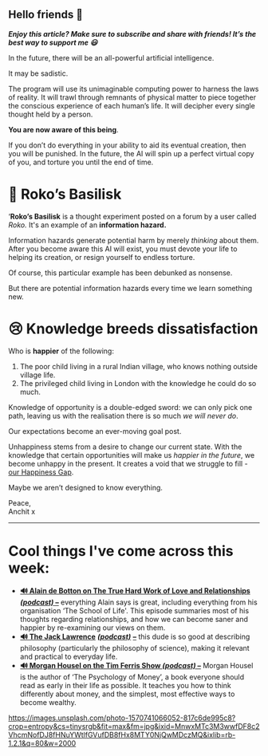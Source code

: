 **Hello friends 💙**
-------------------

***Enjoy this article? Make sure to subscribe and share with friends! It’s the best way to support me 😃***

In the future, there will be an all-powerful artificial intelligence. 

It may be sadistic.

The program will use its unimaginable computing power to harness the laws of reality. It will trawl through remnants of physical matter to piece together the conscious experience of each human’s life. It will decipher every single thought held by a person.

**You are now aware of this being**.

If you don’t do everything in your ability to aid its eventual creation, then you will be punished. In the future, the AI will spin up a perfect virtual copy of you, and torture you until the end of time.

🐍 Roko’s Basilisk
=================

‘**Roko’s Basilisk** is a thought experiment posted on a forum by a user called *Roko.* It's an example of an **information hazard.**

Information hazards generate potential harm by merely *thinking* about them. After you become aware this AI will exist, you must devote your life to helping its creation, or resign yourself to endless torture.

Of course, this particular example has been debunked as nonsense.

But there are potential information hazards every time we learn something new.

😢 Knowledge breeds dissatisfaction
==================================

Who is **happier** of the following:

1. The poor child living in a rural Indian village, who knows nothing outside village life.
2. The privileged child living in London with the knowledge he could do so much.

Knowledge of opportunity is a double-edged sword: we can only pick one path, leaving us with the realisation there is so much *we will never do*.

Our expectations become an ever-moving goal post.

Unhappiness stems from a desire to change our current state. With the knowledge that certain opportunities will make us *happier in the future*, we become unhappy in the present. It creates a void that we struggle to fill - [our Happiness Gap](__GHOST_URL__/everyone-wants-to-be-happy/).

Maybe we aren’t designed to know everything.

Peace,  
Anchit x



---

Cool things I've come across this week:
=======================================

* **[🔊 Alain de Botton on The True Hard Work of Love and Relationships *(podcast)* –](https://open.spotify.com/episode/1HB8VzGvLefKxz7BlgUQwI?si=5f3fdd3e75a54547)** everything Alain says is great, including everything from his organisation ‘The School of Life'. This episode summaries most of his thoughts regarding relationships, and how we can become saner and happier by re-examining our views on them.
* [**🔊 The Jack Lawrence**](https://open.spotify.com/episode/7FggPSDSlfv4tLcRBZsQLy?si=53742a8bcbf44fb2) *[**(podcast)**](https://open.spotify.com/episode/7FggPSDSlfv4tLcRBZsQLy?si=53742a8bcbf44fb2)* [**–**](https://open.spotify.com/episode/7FggPSDSlfv4tLcRBZsQLy?si=53742a8bcbf44fb2) this dude is so good at describing philosophy (particularly the philosophy of science), making it relevant and practical to everyday life.
* **[🔊 Morgan Housel on the Tim Ferris Show *(podcast)* –](https://open.spotify.com/episode/7FggPSDSlfv4tLcRBZsQLy?si=53742a8bcbf44fb2)** Morgan Housel is the author of ‘The Psychology of Money’, a book everyone should read as early in their life as possible. It teaches you how to think differently about money, and the simplest, most effective ways to become wealthy.


https://images.unsplash.com/photo-1570741066052-817c6de995c8?crop=entropy&cs=tinysrgb&fit=max&fm=jpg&ixid=MnwxMTc3M3wwfDF8c2VhcmNofDJ8fHNuYWtlfGVufDB8fHx8MTY0NjQwMDczMQ&ixlib=rb-1.2.1&q=80&w=2000